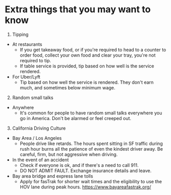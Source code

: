# Extra things that you may want to know

1. Tipping
- At restaurants
  - If you get takeaway food, or if you're required to head to a counter to order food, collect your own food and clear your tray, you're not required to tip.
  - If table service is provided, tip based on how well is the service rendered.
- For Uber/Lyft
  - Tip based on how well the service is rendered. They don't earn much, and sometimes below minimum wage.
  
2. Random small talks
- Anywhere
  - It's common for people to have random small talks everywhere you go in America. Don't be alarmed or feel creeped out. 

3. California Driving Culture
- Bay Area / Los Angeles
  - People drive like retards. The hours spent sitting in SF traffic during rush hour burns all the patience of even the kindest driver away. Be careful, firm, but not aggressive when driving.
- In the event of an accident
  - Check if everyone is ok, and if there's a need to call 911.
  - DO NOT ADMIT FAULT. Exchange insurance details and leave.
- Bay area bridge and express lane tolls
  - Apply for fasTrak for shorter wait times and the eligibility to use the HOV lane during peak hours. https://www.bayareafastrak.org/
